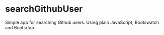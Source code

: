 # searchGithubUser

Simple app for searching Github users. Using plain JavaScript, Bootswatch and Bootsrtap.
